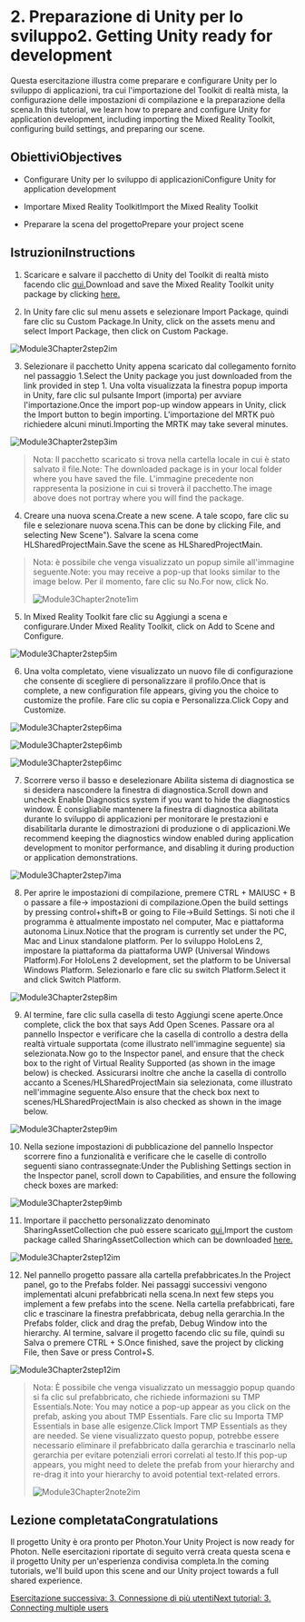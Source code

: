 # <a name="2-getting-unity-ready-for-development"></a><span data-ttu-id="7aa65-101">2. Preparazione di Unity per lo sviluppo</span><span class="sxs-lookup"><span data-stu-id="7aa65-101">2. Getting Unity ready for development</span></span> 


<span data-ttu-id="7aa65-102">Questa esercitazione illustra come preparare e configurare Unity per lo sviluppo di applicazioni, tra cui l'importazione del Toolkit di realtà mista, la configurazione delle impostazioni di compilazione e la preparazione della scena.</span><span class="sxs-lookup"><span data-stu-id="7aa65-102">In this tutorial, we learn how to prepare and configure Unity for application development, including importing the Mixed Reality Toolkit, configuring build settings, and preparing our scene.</span></span>

## <a name="objectives"></a><span data-ttu-id="7aa65-103">Obiettivi</span><span class="sxs-lookup"><span data-stu-id="7aa65-103">Objectives</span></span>

- <span data-ttu-id="7aa65-104">Configurare Unity per lo sviluppo di applicazioni</span><span class="sxs-lookup"><span data-stu-id="7aa65-104">Configure Unity for application development</span></span>

- <span data-ttu-id="7aa65-105">Importare Mixed Reality Toolkit</span><span class="sxs-lookup"><span data-stu-id="7aa65-105">Import the Mixed Reality Toolkit</span></span>

- <span data-ttu-id="7aa65-106">Preparare la scena del progetto</span><span class="sxs-lookup"><span data-stu-id="7aa65-106">Prepare your project scene</span></span>

## <a name="instructions"></a><span data-ttu-id="7aa65-107">Istruzioni</span><span class="sxs-lookup"><span data-stu-id="7aa65-107">Instructions</span></span>

1. <span data-ttu-id="7aa65-108">Scaricare e salvare il pacchetto di Unity del Toolkit di realtà misto facendo clic [qui.](https://github.com/microsoft/MixedRealityToolkit-Unity/releases/download/v2.0.0-RC2.1/Microsoft.MixedReality.Toolkit.Unity.Foundation-v2.0.0-RC2.1.unitypackage)</span><span class="sxs-lookup"><span data-stu-id="7aa65-108">Download and save the Mixed Reality Toolkit unity package by clicking [here.](https://github.com/microsoft/MixedRealityToolkit-Unity/releases/download/v2.0.0-RC2.1/Microsoft.MixedReality.Toolkit.Unity.Foundation-v2.0.0-RC2.1.unitypackage)</span></span>

2. <span data-ttu-id="7aa65-109">In Unity fare clic sul menu assets e selezionare Import Package, quindi fare clic su Custom Package.</span><span class="sxs-lookup"><span data-stu-id="7aa65-109">In Unity, click on the assets menu and select Import Package, then click on Custom Package.</span></span>

![Module3Chapter2step2im](images/module3chapter2step2im.PNG)

3. <span data-ttu-id="7aa65-111">Selezionare il pacchetto Unity appena scaricato dal collegamento fornito nel passaggio 1.</span><span class="sxs-lookup"><span data-stu-id="7aa65-111">Select the Unity package you just downloaded from the link provided in step 1.</span></span> <span data-ttu-id="7aa65-112">Una volta visualizzata la finestra popup importa in Unity, fare clic sul pulsante Import (importa) per avviare l'importazione.</span><span class="sxs-lookup"><span data-stu-id="7aa65-112">Once the import pop-up window appears in Unity, click the Import button to begin importing.</span></span> <span data-ttu-id="7aa65-113">L'importazione del MRTK può richiedere alcuni minuti.</span><span class="sxs-lookup"><span data-stu-id="7aa65-113">Importing the MRTK may take several minutes.</span></span>

![Module3Chapter2step3im](images/module3chapter2step3im.PNG)

> <span data-ttu-id="7aa65-115">Nota: Il pacchetto scaricato si trova nella cartella locale in cui è stato salvato il file.</span><span class="sxs-lookup"><span data-stu-id="7aa65-115">Note: The downloaded package is in your local folder where you have saved the file.</span></span> <span data-ttu-id="7aa65-116">L'immagine precedente non rappresenta la posizione in cui si troverà il pacchetto.</span><span class="sxs-lookup"><span data-stu-id="7aa65-116">The image above does not portray where you will find the package.</span></span>

4. <span data-ttu-id="7aa65-117">Creare una nuova scena.</span><span class="sxs-lookup"><span data-stu-id="7aa65-117">Create a new scene.</span></span> <span data-ttu-id="7aa65-118">A tale scopo, fare clic su file e selezionare nuova scena.</span><span class="sxs-lookup"><span data-stu-id="7aa65-118">This can be done by clicking File, and selecting New Scene").</span></span> <span data-ttu-id="7aa65-119">Salvare la scena come HLSharedProjectMain.</span><span class="sxs-lookup"><span data-stu-id="7aa65-119">Save the scene as HLSharedProjectMain.</span></span>

> <span data-ttu-id="7aa65-120">Nota: è possibile che venga visualizzato un popup simile all'immagine seguente.</span><span class="sxs-lookup"><span data-stu-id="7aa65-120">Note: you may receive a pop-up that looks similar to the image below.</span></span> <span data-ttu-id="7aa65-121">Per il momento, fare clic su No.</span><span class="sxs-lookup"><span data-stu-id="7aa65-121">For now, click No.</span></span>
>
> ![Module3Chapter2note1im](images/module3chapter2note1im.PNG)

5. <span data-ttu-id="7aa65-123">In Mixed Reality Toolkit fare clic su Aggiungi a scena e configurare.</span><span class="sxs-lookup"><span data-stu-id="7aa65-123">Under Mixed Reality Toolkit, click on Add to Scene and Configure.</span></span>

![Module3Chapter2step5im](images/module3chapter2step5im.PNG)

6. <span data-ttu-id="7aa65-125">Una volta completato, viene visualizzato un nuovo file di configurazione che consente di scegliere di personalizzare il profilo.</span><span class="sxs-lookup"><span data-stu-id="7aa65-125">Once that is complete, a new configuration file appears, giving you the choice to customize the profile.</span></span> <span data-ttu-id="7aa65-126">Fare clic su copia e Personalizza.</span><span class="sxs-lookup"><span data-stu-id="7aa65-126">Click Copy and Customize.</span></span>

![Module3Chapter2step6ima](images/module3chapter2step6ima.PNG)

![Module3Chapter2step6imb](images/module3chapter2step6imb.PNG)

![Module3Chapter2step6imc](images/module3chapter2step6imc.PNG)

7. <span data-ttu-id="7aa65-130">Scorrere verso il basso e deselezionare Abilita sistema di diagnostica se si desidera nascondere la finestra di diagnostica.</span><span class="sxs-lookup"><span data-stu-id="7aa65-130">Scroll down and uncheck Enable Diagnostics system if you want to hide the diagnostics window.</span></span> <span data-ttu-id="7aa65-131">È consigliabile mantenere la finestra di diagnostica abilitata durante lo sviluppo di applicazioni per monitorare le prestazioni e disabilitarla durante le dimostrazioni di produzione o di applicazioni.</span><span class="sxs-lookup"><span data-stu-id="7aa65-131">We recommend keeping the diagnostics window enabled during application development to monitor performance, and disabling it during production or application demonstrations.</span></span> 

![Module3Chapter2step7ima](images/module3chapter2step7ima.PNG)

8. <span data-ttu-id="7aa65-133">Per aprire le impostazioni di compilazione, premere CTRL + MAIUSC + B o passare a file-> impostazioni di compilazione.</span><span class="sxs-lookup"><span data-stu-id="7aa65-133">Open the build settings by pressing control+shift+B or going to File->Build Settings.</span></span> <span data-ttu-id="7aa65-134">Si noti che il programma è attualmente impostato nel computer, Mac e piattaforma autonoma Linux.</span><span class="sxs-lookup"><span data-stu-id="7aa65-134">Notice that the program is currently set under the PC, Mac and Linux standalone platform.</span></span> <span data-ttu-id="7aa65-135">Per lo sviluppo HoloLens 2, impostare la piattaforma da piattaforma UWP (Universal Windows Platform).</span><span class="sxs-lookup"><span data-stu-id="7aa65-135">For HoloLens 2 development, set the platform to be Universal Windows Platform.</span></span> <span data-ttu-id="7aa65-136">Selezionarlo e fare clic su switch Platform.</span><span class="sxs-lookup"><span data-stu-id="7aa65-136">Select it and click Switch Platform.</span></span>

![Module3Chapter2step8im](images/module3chapter2step8im.PNG)

9. <span data-ttu-id="7aa65-138">Al termine, fare clic sulla casella di testo Aggiungi scene aperte.</span><span class="sxs-lookup"><span data-stu-id="7aa65-138">Once complete, click the box that says Add Open Scenes.</span></span> <span data-ttu-id="7aa65-139">Passare ora al pannello Inspector e verificare che la casella di controllo a destra della realtà virtuale supportata (come illustrato nell'immagine seguente) sia selezionata.</span><span class="sxs-lookup"><span data-stu-id="7aa65-139">Now go to the Inspector panel, and ensure that the check box to the right of Virtual Reality Supported (as shown in the image below) is checked.</span></span> <span data-ttu-id="7aa65-140">Assicurarsi inoltre che anche la casella di controllo accanto a Scenes/HLSharedProjectMain sia selezionata, come illustrato nell'immagine seguente.</span><span class="sxs-lookup"><span data-stu-id="7aa65-140">Also ensure that the check box next to scenes/HLSharedProjectMain is also checked as shown in the image below.</span></span>

![Module3Chapter2step9im](images/module3chapter2step9im.PNG)

10. <span data-ttu-id="7aa65-142">Nella sezione impostazioni di pubblicazione del pannello Inspector scorrere fino a funzionalità e verificare che le caselle di controllo seguenti siano contrassegnate:</span><span class="sxs-lookup"><span data-stu-id="7aa65-142">Under the Publishing Settings section in the Inspector panel, scroll down to Capabilities, and ensure the following check boxes are marked:</span></span>

![Module3Chapter2step9imb](images/module3chapter2step9imb.PNG)

11. <span data-ttu-id="7aa65-144">Importare il pacchetto personalizzato denominato SharingAssetCollection che può essere scaricato [qui.](https://github.com/microsoft/MixedRealityLearning/releases/tag/development)</span><span class="sxs-lookup"><span data-stu-id="7aa65-144">Import the custom package called SharingAssetCollection which can be downloaded [here.](https://github.com/microsoft/MixedRealityLearning/releases/tag/development)</span></span>

![Module3Chapter2step12im](images/module3chapter2step11im.PNG)

12. <span data-ttu-id="7aa65-146">Nel pannello progetto passare alla cartella prefabbricates.</span><span class="sxs-lookup"><span data-stu-id="7aa65-146">In the Project panel, go to the Prefabs folder.</span></span> <span data-ttu-id="7aa65-147">Nei passaggi successivi vengono implementati alcuni prefabbricati nella scena.</span><span class="sxs-lookup"><span data-stu-id="7aa65-147">In next few steps you implement a few prefabs into the scene.</span></span> <span data-ttu-id="7aa65-148">Nella cartella prefabbricati, fare clic e trascinare la finestra prefabbricata, debug nella gerarchia.</span><span class="sxs-lookup"><span data-stu-id="7aa65-148">In the Prefabs folder, click and drag the prefab, Debug Window into the hierarchy.</span></span> <span data-ttu-id="7aa65-149">Al termine, salvare il progetto facendo clic su file, quindi su Salva o premere CTRL + S.</span><span class="sxs-lookup"><span data-stu-id="7aa65-149">Once finished, save the project by clicking File, then Save or press Control+S.</span></span>

![Module3Chapter2step12im](images/module3chapter2step12im.PNG)

   > <span data-ttu-id="7aa65-151">Nota: È possibile che venga visualizzato un messaggio popup quando si fa clic sul prefabbricato, che richiede informazioni su TMP Essentials.</span><span class="sxs-lookup"><span data-stu-id="7aa65-151">Note: You may notice a pop-up appear as you click on the prefab, asking you about TMP Essentials.</span></span> <span data-ttu-id="7aa65-152">Fare clic su Importa TMP Essentials in base alle esigenze.</span><span class="sxs-lookup"><span data-stu-id="7aa65-152">Click Import TMP Essentials as they are needed.</span></span> <span data-ttu-id="7aa65-153">Se viene visualizzato questo popup, potrebbe essere necessario eliminare il prefabbricato dalla gerarchia e trascinarlo nella gerarchia per evitare potenziali errori correlati al testo.</span><span class="sxs-lookup"><span data-stu-id="7aa65-153">If this pop-up appears, you might need to delete the prefab from your hierarchy and re-drag it into your hierarchy to avoid potential text-related errors.</span></span>
   >
>![Module3Chapter2note2im](images/module3chapter2note2im.PNG)


## <a name="congratulations"></a><span data-ttu-id="7aa65-155">Lezione completata</span><span class="sxs-lookup"><span data-stu-id="7aa65-155">Congratulations</span></span>

<span data-ttu-id="7aa65-156">Il progetto Unity è ora pronto per Photon.</span><span class="sxs-lookup"><span data-stu-id="7aa65-156">Your Unity Project is now ready for Photon.</span></span> <span data-ttu-id="7aa65-157">Nelle esercitazioni riportate di seguito verrà creata questa scena e il progetto Unity per un'esperienza condivisa completa.</span><span class="sxs-lookup"><span data-stu-id="7aa65-157">In the coming tutorials, we'll build upon this scene and our Unity project towards a full shared experience.</span></span>

<span data-ttu-id="7aa65-158">[Esercitazione successiva: 3. Connessione di più utenti](mrlearning-sharing(photon)-ch3.md)</span><span class="sxs-lookup"><span data-stu-id="7aa65-158">[Next tutorial: 3. Connecting multiple users](mrlearning-sharing(photon)-ch3.md)</span></span>

